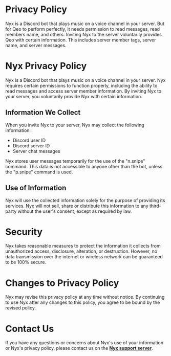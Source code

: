 # Privacy Policy
Nyx is a Discord bot that plays music on a voice channel in your server. But for Qeo to perform perfectly, it needs permission to read messages, read members name, and others. 
Inviting Nyx to the server voluntarily provides Qeo with certain information. This includes server member tags, server name, and server messages.
# Nyx Privacy Policy
Nyx is a Discord bot that plays music on a voice channel in your server. Nyx requires certain permissions to function properly, including the ability to read messages and access server member information. By inviting Nyx to your server, you voluntarily provide Nyx with certain information.

## Information We Collect
When you invite Nyx to your server, Nyx may collect the following information:
- Discord user ID
- Discord server ID
- Server chat messages

Nyx stores user messages temporarily for the use of the "n.snipe" command. This data is not accessible to anyone other than the bot, unless the "p.snipe" command is used.

## Use of Information
Nyx will use the collected information solely for the purpose of providing its services. Nyx will not sell, share or distribute this information to any third-party without the user's consent, except as required by law.

# Security
Nyx takes reasonable measures to protect the information it collects from unauthorized access, disclosure, alteration, or destruction. However, no data transmission over the internet or wireless network can be guaranteed to be 100% secure.

# Changes to Privacy Policy
Nyx may revise this privacy policy at any time without notice. By continuing to use Nyx after any changes to this policy, you agree to be bound by the revised policy.

# Contact Us
If you have any questions or concerns about Nyx's use of your information or Nyx's privacy policy, please contact us on the **[Nyx support server](https://discord.com/invite/MHj3BPPR5r)**.
